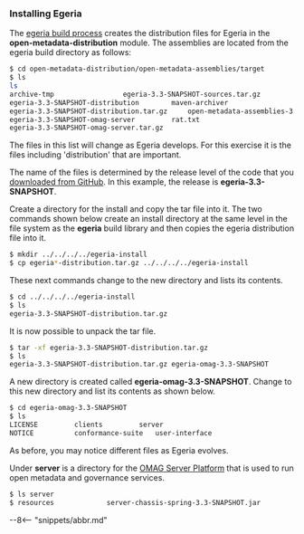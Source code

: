 <!-- SPDX-License-Identifier: CC-BY-4.0 -->
<!-- Copyright Contributors to the ODPi Egeria project. -->

### Installing Egeria

The [egeria build process](./education/tutorials/building-egeria-tutorial/overview) creates the
distribution files for Egeria in the **open-metadata-distribution** module.
The assemblies are located from the egeria build directory as follows:

```bash
$ cd open-metadata-distribution/open-metadata-assemblies/target
$ ls
ls
archive-tmp					egeria-3.3-SNAPSHOT-sources.tar.gz
egeria-3.3-SNAPSHOT-distribution		maven-archiver
egeria-3.3-SNAPSHOT-distribution.tar.gz		open-metadata-assemblies-3.3-SNAPSHOT.jar
egeria-3.3-SNAPSHOT-omag-server			rat.txt
egeria-3.3-SNAPSHOT-omag-server.tar.gz
```
The files in this list will change as Egeria develops. For this exercise it is the files including 'distribution' that are important.

The name of the files is determined by the release level of the code that you
[downloaded from GitHub](./education/tutorials/git-and-git-hub-tutorial/overview/#downloading-the-egeria-source-from-github).  In this example,
the release is **egeria-3.3-SNAPSHOT**.

Create a directory for the install and copy the tar file into it.
The two commands shown below create an install directory at the same level in the
file system as the **egeria** build library and then copies the egeria distribution file into it.

```bash
$ mkdir ../../../../egeria-install
$ cp egeria*-distribution.tar.gz ../../../../egeria-install
```

These next commands change to the new directory and lists its contents.

```bash
$ cd ../../../../egeria-install
$ ls
egeria-3.3-SNAPSHOT-distribution.tar.gz
```

It is now possible to unpack the tar file.

```bash
$ tar -xf egeria-3.3-SNAPSHOT-distribution.tar.gz
$ ls
egeria-3.3-SNAPSHOT-distribution.tar.gz	egeria-omag-3.3-SNAPSHOT
```

A new directory is created called **egeria-omag-3.3-SNAPSHOT**.  Change to this
new directory and list its contents as shown below.

```bash
$ cd egeria-omag-3.3-SNAPSHOT
$ ls
LICENSE			clients			server
NOTICE			conformance-suite	user-interface
```

As before, you may notice different files as Egeria evolves.

Under **server** is a directory for the
[OMAG Server Platform](./concepts/omag-server-platform) that is used to run
open metadata and governance services.

```bash
$ ls server
$ resources				server-chassis-spring-3.3-SNAPSHOT.jar
```

--8<-- "snippets/abbr.md"
